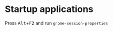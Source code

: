 # Startup applications

Press <kbd>Alt</kbd>+<kbd>F2</kbd> and run `gnome-session-properties`

#
<!--stackedit_data:
eyJoaXN0b3J5IjpbMTIzNTcxNzI3OCwtMTY0MjM3NTIxM119
-->